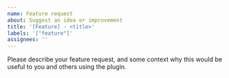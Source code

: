 ```yaml
---
name: Feature request
about: Suggest an idea or improvement
title: '[Feature] - <title>'
labels: '["feature"]'
assignees: ''
---
```


Please describe your feature request, and some context why this would be useful to you and others using the plugin.